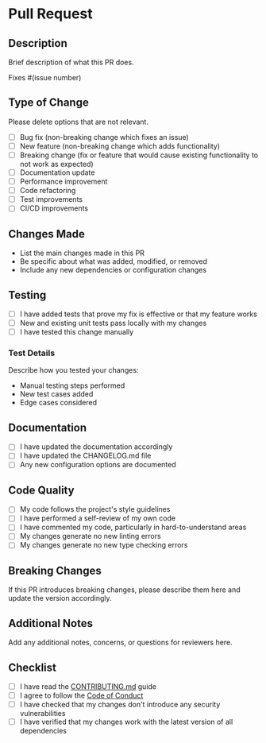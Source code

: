 # Pull Request

## Description

Brief description of what this PR does.

Fixes #(issue number)

## Type of Change

Please delete options that are not relevant.

- [ ] Bug fix (non-breaking change which fixes an issue)
- [ ] New feature (non-breaking change which adds functionality)
- [ ] Breaking change (fix or feature that would cause existing functionality to not work as expected)
- [ ] Documentation update
- [ ] Performance improvement
- [ ] Code refactoring
- [ ] Test improvements
- [ ] CI/CD improvements

## Changes Made

- List the main changes made in this PR
- Be specific about what was added, modified, or removed
- Include any new dependencies or configuration changes

## Testing

- [ ] I have added tests that prove my fix is effective or that my feature works
- [ ] New and existing unit tests pass locally with my changes
- [ ] I have tested this change manually

### Test Details

Describe how you tested your changes:

- Manual testing steps performed
- New test cases added
- Edge cases considered

## Documentation

- [ ] I have updated the documentation accordingly
- [ ] I have updated the CHANGELOG.md file
- [ ] Any new configuration options are documented

## Code Quality

- [ ] My code follows the project's style guidelines
- [ ] I have performed a self-review of my own code
- [ ] I have commented my code, particularly in hard-to-understand areas
- [ ] My changes generate no new linting errors
- [ ] My changes generate no new type checking errors

## Breaking Changes

If this PR introduces breaking changes, please describe them here and update the version accordingly.

## Additional Notes

Add any additional notes, concerns, or questions for reviewers here.

## Checklist

- [ ] I have read the [CONTRIBUTING.md](../CONTRIBUTING.md) guide
- [ ] I agree to follow the [Code of Conduct](../CODE_OF_CONDUCT.md)
- [ ] I have checked that my changes don't introduce any security vulnerabilities
- [ ] I have verified that my changes work with the latest version of all dependencies

